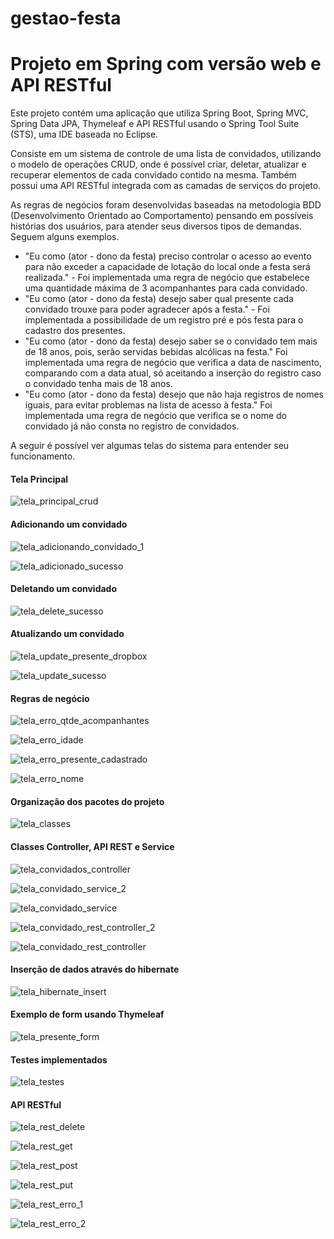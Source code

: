 # gestao-festa
<h1>Projeto em Spring com versão web e API RESTful</h1>

<p>Este projeto contém uma aplicação que utiliza Spring Boot, Spring MVC, Spring Data JPA, Thymeleaf e API RESTful usando o Spring Tool Suite (STS), uma IDE baseada no Eclipse.</p>

<p>Consiste em um sistema de controle de uma lista de convidados, utilizando o modelo de operações CRUD, onde é possível criar, deletar, atualizar e recuperar elementos de cada convidado contido na mesma. Também possui uma API RESTful integrada com as camadas de serviços do projeto.</p>

<p>As regras de negócios foram desenvolvidas baseadas na metodologia BDD (Desenvolvimento Orientado ao Comportamento) pensando em possíveis histórias dos usuários, para atender seus diversos tipos de demandas. Seguem alguns exemplos.</p>

<ul>
<li>"Eu como (ator - dono da festa) preciso controlar o acesso ao evento para não exceder a capacidade de lotação do local onde a festa será realizada." - Foi implementada uma regra de negócio que estabelece uma quantidade máxima de 3 acompanhantes para cada convidado.</li>
<li>"Eu como (ator - dono da festa) desejo saber qual presente cada convidado trouxe para poder agradecer após a festa." - Foi implementada a possibilidade de um registro pré e pós festa para o cadastro dos presentes.</li>
<li>"Eu como (ator - dono da festa) desejo saber se o convidado tem mais de 18 anos, pois, serão servidas bebidas alcólicas na festa." Foi implementada uma regra de negócio que verifica a data de nascimento, comparando com a data atual, só aceitando a inserção do registro caso o convidado tenha mais de 18 anos.</li>
<li>"Eu como (ator - dono da festa) desejo que não haja registros de nomes iguais, para evitar problemas na lista de acesso à festa." Foi implementada uma regra de negócio que verifica se o nome do convidado já não consta no registro de convidados.</li>
</ul>

A seguir é possível ver algumas telas do sistema para entender seu funcionamento.

<h4>Tela Principal</h4>

![tela_principal_crud](https://user-images.githubusercontent.com/107574302/212144103-ee834ef0-71df-410c-8ca0-def38051fc00.png)

<h4>Adicionando um convidado</h4>

![tela_adicionando_convidado_1](https://user-images.githubusercontent.com/107574302/212153320-66814432-d76c-4ece-bc90-bcee2564065f.png)

![tela_adicionado_sucesso](https://user-images.githubusercontent.com/107574302/212150099-850170b1-06a1-4d49-a6c2-1af0fcfcf9e5.png)

<h4>Deletando um convidado</h4>

![tela_delete_sucesso](https://user-images.githubusercontent.com/107574302/212150510-87fc37b5-389b-4de7-b9ed-db050b0e4f09.png)

<h4>Atualizando um convidado</h4>

![tela_update_presente_dropbox](https://user-images.githubusercontent.com/107574302/212150676-67b6a1d9-3ecb-45f8-9dcf-f9eafcf25f4c.png)

![tela_update_sucesso](https://user-images.githubusercontent.com/107574302/212150791-cd15e874-5524-4fe3-8182-d7b0c61cd353.png)

<h4>Regras de negócio</h4>

![tela_erro_qtde_acompanhantes](https://user-images.githubusercontent.com/107574302/212151352-23bc547b-ef07-4292-808e-e707ab9af133.png)

![tela_erro_idade](https://user-images.githubusercontent.com/107574302/212151298-232c74a2-29a4-41a7-81c8-4ef893b0e60a.png)

![tela_erro_presente_cadastrado](https://user-images.githubusercontent.com/107574302/212151439-d3f47762-9d89-44ca-b45f-0c29797939e4.png)

![tela_erro_nome](https://user-images.githubusercontent.com/107574302/212151496-2cca14a2-d413-4d93-9b79-529403fc9206.png)

<h4>Organização dos pacotes do projeto</h4>

![tela_classes](https://user-images.githubusercontent.com/107574302/212152557-93874ea6-0739-41b9-ad7b-3246b7424e2a.png)

<h4>Classes Controller, API REST e Service</h4>

![tela_convidados_controller](https://user-images.githubusercontent.com/107574302/212152069-f834380f-458c-4174-bf6d-dbab97e77059.png)

![tela_convidado_service_2](https://user-images.githubusercontent.com/107574302/212152967-bacfef97-90dc-4a19-b995-30a9a780cf11.png)

![tela_convidado_service](https://user-images.githubusercontent.com/107574302/212152088-f9507798-efb9-428e-93fd-d0aabfc9ced6.png)

![tela_convidado_rest_controller_2](https://user-images.githubusercontent.com/107574302/212153015-71a6c39e-6ae3-4cb3-89fd-0e59256c6657.png)

![tela_convidado_rest_controller](https://user-images.githubusercontent.com/107574302/212152110-b46f7557-98f8-4c1b-a27d-0c4dfe319729.png)

<h4>Inserção de dados através do hibernate</h4>

![tela_hibernate_insert](https://user-images.githubusercontent.com/107574302/212154475-5e5e8f43-86e6-48c2-b96a-090d006000dd.png)

<h4>Exemplo de form usando Thymeleaf</h4>

![tela_presente_form](https://user-images.githubusercontent.com/107574302/212154489-58f0a108-7aae-476f-a831-b3fb59c2d13c.png)

<h4>Testes implementados</h4>

![tela_testes](https://user-images.githubusercontent.com/107574302/212154496-2e78772f-ce0c-4300-a6a0-0cbf0f2b3c11.png)

<h4>API RESTful</h4>

![tela_rest_delete](https://user-images.githubusercontent.com/107574302/212157205-0fb9f77f-5d44-4266-b3da-5ae0da81438c.png)

![tela_rest_get](https://user-images.githubusercontent.com/107574302/212157210-8e77134b-90eb-491d-92c2-d3e8d14450f0.png)

![tela_rest_post](https://user-images.githubusercontent.com/107574302/212157212-25e1c50e-ef6c-4fd6-b85b-5749d1e63694.png)

![tela_rest_put](https://user-images.githubusercontent.com/107574302/212157213-8f5a476e-43dc-4417-a8fb-8ba5adad024e.png)

![tela_rest_erro_1](https://user-images.githubusercontent.com/107574302/212157253-abb5892e-9fb8-4e4f-b7de-2467d105cfc6.png)

![tela_rest_erro_2](https://user-images.githubusercontent.com/107574302/212157258-17a45852-6d0b-43c2-9595-6ca5fce908d9.png)
